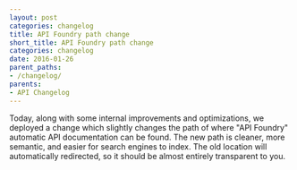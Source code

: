 ```yaml
---
layout: post
categories: changelog
title: API Foundry path change 
short_title: API Foundry path change 
categories: changelog
date: 2016-01-26
parent_paths: 
- /changelog/
parents: 
- API Changelog
---
```


Today, along with some internal improvements and optimizations, we deployed a change which slightly changes the path of where "API Foundry" automatic API documentation can be found. The new path is cleaner, more semantic, and easier for search engines to index. The old location will automatically redirected, so it should be almost entirely transparent to you.
